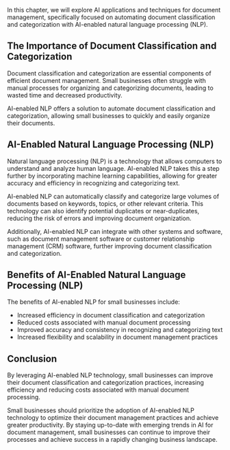 
In this chapter, we will explore AI applications and techniques for document management, specifically focused on automating document classification and categorization with AI-enabled natural language processing (NLP).

The Importance of Document Classification and Categorization
------------------------------------------------------------

Document classification and categorization are essential components of efficient document management. Small businesses often struggle with manual processes for organizing and categorizing documents, leading to wasted time and decreased productivity.

AI-enabled NLP offers a solution to automate document classification and categorization, allowing small businesses to quickly and easily organize their documents.

AI-Enabled Natural Language Processing (NLP)
--------------------------------------------

Natural language processing (NLP) is a technology that allows computers to understand and analyze human language. AI-enabled NLP takes this a step further by incorporating machine learning capabilities, allowing for greater accuracy and efficiency in recognizing and categorizing text.

AI-enabled NLP can automatically classify and categorize large volumes of documents based on keywords, topics, or other relevant criteria. This technology can also identify potential duplicates or near-duplicates, reducing the risk of errors and improving document organization.

Additionally, AI-enabled NLP can integrate with other systems and software, such as document management software or customer relationship management (CRM) software, further improving document classification and categorization.

Benefits of AI-Enabled Natural Language Processing (NLP)
--------------------------------------------------------

The benefits of AI-enabled NLP for small businesses include:

* Increased efficiency in document classification and categorization
* Reduced costs associated with manual document processing
* Improved accuracy and consistency in recognizing and categorizing text
* Increased flexibility and scalability in document management practices

Conclusion
----------

By leveraging AI-enabled NLP technology, small businesses can improve their document classification and categorization practices, increasing efficiency and reducing costs associated with manual document processing.

Small businesses should prioritize the adoption of AI-enabled NLP technology to optimize their document management practices and achieve greater productivity. By staying up-to-date with emerging trends in AI for document management, small businesses can continue to improve their processes and achieve success in a rapidly changing business landscape.

